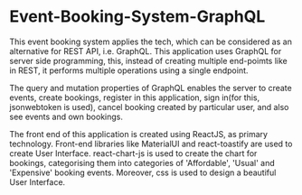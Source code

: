 # Event-Booking-System-GraphQL

This event booking system applies the tech, which can be considered as an alternative for REST API, i.e. GraphQL.
This application uses GraphQL for server side programming, this, instead of creating multiple end-poimts like in REST, it performs multiple operations using a single endpoint.

The query and mutation properties of GraphQL enables the server to create events, create bookings, register in this application, sign in(for this, jsonwebtoken is used), cancel booking created by particular user, and also see events and own bookings.

The front end of this application is created using ReactJS, as primary technology.
Front-end libraries like MaterialUI and react-toastify are used to create User Interface. react-chart-js is used to create the chart for bookings, categorising them into categories of 'Affordable', 'Usual' and 'Expensive' booking events.
Moreover, css is used to design a beautiful User Interface.
